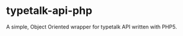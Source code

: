 typetalk-api-php
================

A simple, Object Oriented wrapper for typetalk API written with PHP5.

